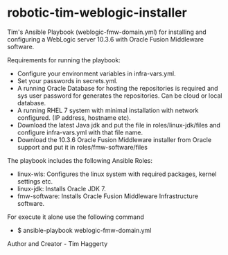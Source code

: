 # robotic-tim-weblogic-installer

Tim's Ansible Playbook (weblogic-fmw-domain.yml) for installing and configuring a WebLogic server 10.3.6 with 
Oracle Fusion Middleware software. 

Requirements for running the playbook:
- Configure your environment variables in infra-vars.yml. 
- Set your passwords in secrets.yml.
- A running Oracle Database for hosting the repositories is required and sys user password for generates the repositories. Can be cloud or local database.
- A running RHEL 7 system with minimal installation with network configured. (IP address, hostname etc).
- Download the latest Java jdk and put the file in roles/linux-jdk/files and configure infra-vars.yml with that file name.
- Download the 10.3.6 Oracle Fusion Middleware installer from Oracle support and put it in roles/fmw-software/files

The playbook includes the following Ansible Roles:
- linux-wls: Configures the linux system with required packages, kernel settings etc.
- linux-jdk: Installs Oracle JDK 7.
- fmw-software: Installs Oracle Fusion Middleware Infrastructure software.


For execute it alone use the following command
- $ ansible-playbook weblogic-fmw-domain.yml

Author and Creator - Tim Haggerty
